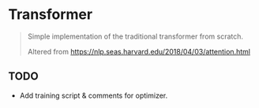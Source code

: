 # Transformer
> Simple implementation of the traditional transformer from scratch.
> 
> Altered from https://nlp.seas.harvard.edu/2018/04/03/attention.html

## TODO
- Add training script & comments for optimizer.


